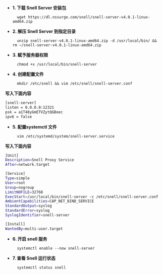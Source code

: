 - **1. 下载 Snell Server 安装包**

        wget https://dl.nssurge.com/snell/snell-server-v4.0.1-linux-amd64.zip

- **2. 解压 Snell Server 到指定目录**

        unzip snell-server-v4.0.1-linux-amd64.zip -d /usr/local/bin/ && rm ~/snell-server-v4.0.1-linux-amd64.zip

- **3. 赋予服务器权限**

        chmod +x /usr/local/bin/snell-server

- **4. 创建配置文件**

        mkdir /etc/snell && vim /etc/snell/snell-server.conf

**写入下面内容**
```bash
[snell-server]
listen = 0.0.0.0:12321
psk = a1T48yGmETVZytQGBoec
ipv6 = false
```
- **5. 配置systemctl 文件**

        vim /etc/systemd/system/snell-server.service

**写入下面内容**
```bash
[Unit]
Description=Snell Proxy Service
After=network.target

[Service]
Type=simple
User=root
Group=nogroup
LimitNOFILE=32768
ExecStart=/usr/local/bin/snell-server -c /etc/snell/snell-server.conf
AmbientCapabilities=CAP_NET_BIND_SERVICE
StandardOutput=syslog
StandardError=syslog
SyslogIdentifier=snell-server

[Install]
WantedBy=multi-user.target
```
- **6. 开启 snell 服务**

        systemctl enable --now snell-server

- **7. 查看 Snell 运行状态**

        systemctl status snell
